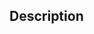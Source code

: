 ## Description

<!-- prefix the PR title with feat: to increment the minor version, or fix: to increment the patch version -->
<!-- Ensure all code can be tested offline with unmarked tests. Online tests can be marked as 'integration' -->

<!--What are the changes in this PR? What is the effect? etc.-->
